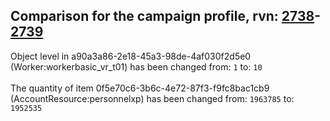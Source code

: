 ## Comparison for the campaign profile, rvn: [2738](https://github.com/PRO100KatYT/FortniteProfileRevisions/tree/main/profiles/campaign/2738%20campaign.json)-[2739](https://github.com/PRO100KatYT/FortniteProfileRevisions/tree/main/profiles/campaign/2739%20campaign.json)

Object level in a90a3a86-2e18-45a3-98de-4af030f2d5e0 (Worker:workerbasic_vr_t01) has been changed from: `1` to: `10`
<br><br>
The quantity of item 0f5e70c6-3b6c-4e72-87f3-f9fc8bac1cb9 (AccountResource:personnelxp) has been changed from: `1963785` to: `1952535`
<br><br>

